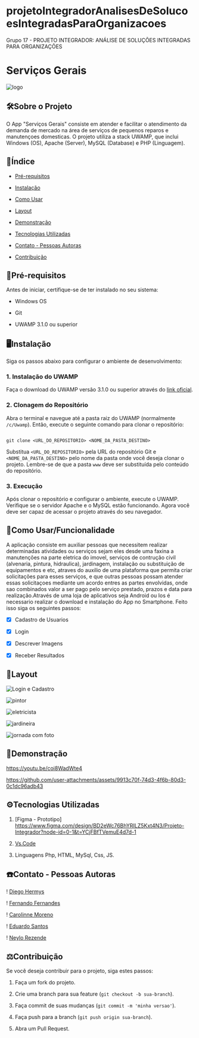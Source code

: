 # projetoIntegradorAnalisesDeSolucoesIntegradasParaOrganizacoes
Grupo 17 - PROJETO INTEGRADOR: ANÁLISE DE SOLUÇÕES INTEGRADAS PARA ORGANIZAÇÕES
# Serviços Gerais 

![logo](https://github.com/user-attachments/assets/78d0f9d3-902d-437a-b6c2-9991727d20c4)

 


 

## 🛠Sobre o Projeto 

 

O App "Serviços Gerais" consiste em atender e facilitar o atendimento da demanda de mercado na área de serviços de pequenos reparos e manutençoes domesticas. O projeto utiliza a stack UWAMP, que inclui Windows (OS), Apache (Server), MySQL (Database) e PHP (Linguagem). 

## 📖Índice 
 

- <a href="#📃pré-requisitos">Pré-requisitos </a> 

- <a href="#🖥instalação">Instalação</a> 

- <a href="#📒como-usarfuncionalidade">Como Usar</a> 

- <a href="#📲layout">Layout</a> 

- <a href="#💽demonstração">Demonstração</a> 

- <a href="#🛠tecnologias-utilizadas">Tecnologias Utilizadas</a>

- <a href="#☎️contato---pessoas-autoras">Contato - Pessoas Autoras</a>

- <a href="#⚖️contribuição">Contribuição</a>

 

## 📃Pré-requisitos 

 

Antes de iniciar, certifique-se de ter instalado no seu sistema: 

 

- Windows OS 

- Git 

- UWAMP 3.1.0 ou superior 

 

## 🖥Instalação 

 

Siga os passos abaixo para configurar o ambiente de desenvolvimento: 

 

### 1. Instalação do UWAMP 

 

Faça o download do UWAMP versão 3.1.0 ou superior através do [link oficial](https://www.uwamp.com/en/?page=download). 

 

### 2. Clonagem do Repositório 

 

Abra o terminal e navegue até a pasta raiz do UWAMP (normalmente `/c/Uwamp`). Então, execute o seguinte comando para clonar o repositório: 

 

``` 

git clone <URL_DO_REPOSITORIO> <NOME_DA_PASTA_DESTINO> 

``` 

 

Substitua `<URL_DO_REPOSITORIO>` pela URL do repositório Git e `<NOME_DA_PASTA_DESTINO>` pelo nome da pasta onde você deseja clonar o projeto. Lembre-se de que a pasta `www` deve ser substituída pelo conteúdo do repositório. 

 

### 3. Execução 

 

Após clonar o repositório e configurar o ambiente, execute o UWAMP. Verifique se o servidor Apache e o MySQL estão funcionando. Agora você deve ser capaz de acessar o projeto através do seu navegador. 

 

## 📒Como Usar/Funcionalidade 

A aplicação consiste em auxiliar pessoas que necessitem realizar determinadas atividades ou serviços sejam eles desde uma faxina a manutenções na parte eletrica do imovel, serviços de contrução civil (alvenaria, pintura, hidraulica), jardinagem, instalação ou substituição de equipamentos e etc,  atraves do auxilio de uma plataforma que permita criar solicitações para esses serviços, e que outras pessoas possam atender essas solicitaçoes mediante um acordo entres as partes envolvidas, onde sao combinados valor a ser pago pelo serviço prestado, prazos e data para realização.Através de uma loja de aplicativos seja Android ou Ios é necessario realizar o download e instalação do App no Smartphone. Feito isso siga os seguintes passos: 
 

- [x] Cadastro de Usuarios 

- [x] Login 

- [x] Descrever Imagens 

- [x] Receber Resultados 



## 📲Layout

![Login e Cadastro](https://github.com/user-attachments/assets/b55859fc-afd5-4680-a110-295b58ccdcef)


![pintor](https://github.com/user-attachments/assets/cd80d4ea-ab72-4980-8845-d6187c2af3ad)

![eletricista](https://github.com/user-attachments/assets/ccc5df56-2e8b-4796-aa9f-df78b4b102d8)

![jardineira](https://github.com/user-attachments/assets/d7662df0-d095-4706-97e8-9e7abd2e0b9e)

![jornada com foto](https://github.com/user-attachments/assets/8c960b62-04ef-434b-99e6-782d883a2c15)


## 💽Demonstração 


https://youtu.be/coi8WadWte4

https://github.com/user-attachments/assets/9913c70f-74d3-4f6b-80d3-0c1dc96adb43



## ⚙️Tecnologias Utilizadas
1. [Figma - Prototipo] https://www.figma.com/design/BD2eWc76BhYRILZ5Kxt4N3/Projeto-Integrador?node-id=0-1&t=YCjFBfTVemuE4d7d-1

2. [Vs.Code](https://www.bing.com/ck/a?!&&p=8ea535fa4cfed80aJmltdHM9MTcxMDcyMDAwMCZpZ3VpZD0wYjc0YTIzYi04M2VlLTYyMmItMTcxMC1iMTljODJjNDYzZWImaW5zaWQ9NTUzMA&ptn=3&ver=2&hsh=3&fclid=0b74a23b-83ee-622b-1710-b19c82c463eb&psq=vs+code&u=a1aHR0cHM6Ly9jb2RlLnZpc3VhbHN0dWRpby5jb20vRG93bmxvYWQ&ntb=1)

3. Linguagens Php, HTML, MySql, Css, JS.

## ☎️Contato - Pessoas Autoras
! [Diego Hermys](https://github.com/dhermys)

! [Fernando Fernandes](https://github.com/FernandoTasca)

! [Carolinne Moreno](https://github.com/carolinnemoreno/)

! [Eduardo Santos](https://github.com/eduardeveloper)

! [Neylo Rezende](https://github.com/NeyloXRezende)


## ⚖️Contribuição 

 

Se você deseja contribuir para o projeto, siga estes passos: 

 

1. Faça um fork do projeto. 

2. Crie uma branch para sua feature (`git checkout -b sua-branch`). 

3. Faça commit de suas mudanças (`git commit -m 'minha versao'`). 

4. Faça push para a branch (`git push origin sua-branch`). 

5. Abra um Pull Request. 

 

 
